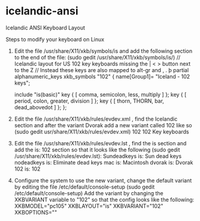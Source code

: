 icelandic-ansi
==============

Icelandic ANSI Keyboard Layout

Steps to modify your keyboard on Linux

1. Edit the file /usr/share/X11/xkb/symbols/is and add the following section to the end of the file: (sudo gedit /usr/share/X11/xkb/symbols/is/)
// Icelandic layout for US 102 key keyboards missing the | < > button next to the Z
// Instead these keys are also mapped to alt-gr  and , . þ
partial alphanumeric_keys
xkb_symbols "102" {
    name[Group1]= "Iceland - 102 keys";

    include "is(basic)"
    key <AB08>  { [   comma,    semicolon,      less,   multiply ] };
    key <AB09>  { [  period,    colon,          greater,        division ] };
    key <AB10>  { [   thorn,    THORN,          bar,    dead_abovedot ] };
};

2. Edit the file /usr/share/X11/xkb/rules/evdev.xml , find the Icelandic section and after the variant Dvorak add a new variant called 102 like so (sudo gedit usr/share/X11/xkb/rules/evdev.xml)
    <variant>
        <configItem>
            <name>102</name>
            <description>102 Key keyboards</description>
        </configItem>
    </variant>

3. Edit the file /usr/share/X11/xkb/rules/evdev.lst , find the is section and add the is: 102 section so that it looks like the following (sudo gedit /usr/share/X11/xkb/rules/evdev.lst):
  Sundeadkeys     is: Sun dead keys
  nodeadkeys      is: Eliminate dead keys
  mac             is: Macintosh
  dvorak          is: Dvorak
  102             is: 102

4. Configure the system to use the new variant, change the default variant by editing the file /etc/default/console-setup (sudo gedit /etc/default/console-setup)
Add the variant by changing the XKBVARIANT variable to "102" so that the config looks like the following:
XKBMODEL="pc105"
XKBLAYOUT="is"
XKBVARIANT="102"
XKBOPTIONS=""
